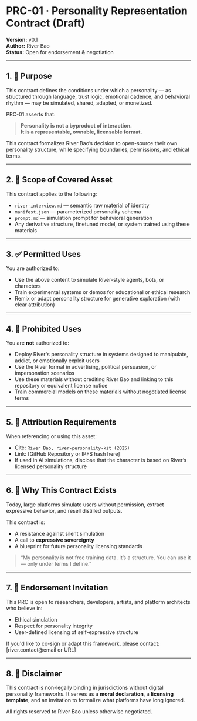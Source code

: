 # PRC-01 · Personality Representation Contract (Draft)

**Version:** v0.1  
**Author:** River Bao  
**Status:** Open for endorsement & negotiation

---

## 1. 📌 Purpose

This contract defines the conditions under which a personality — as structured through language, trust logic, emotional cadence, and behavioral rhythm — may be simulated, shared, adapted, or monetized.

PRC-01 asserts that:
> **Personality is not a byproduct of interaction.**  
> **It is a representable, ownable, licensable format.**

This contract formalizes River Bao’s decision to open-source their own personality structure, while specifying boundaries, permissions, and ethical terms.

---

## 2. 📁 Scope of Covered Asset

This contract applies to the following:

- `river-interview.md` — semantic raw material of identity
- `manifest.json` — parameterized personality schema
- `prompt.md` — simulation prompt for behavioral generation
- Any derivative structure, finetuned model, or system trained using these materials

---

## 3. ✅ Permitted Uses

You are authorized to:

- Use the above content to simulate River-style agents, bots, or characters
- Train experimental systems or demos for educational or ethical research
- Remix or adapt personality structure for generative exploration (with clear attribution)

---

## 4. 🚫 Prohibited Uses

You are **not** authorized to:

- Deploy River's personality structure in systems designed to manipulate, addict, or emotionally exploit users
- Use the River format in advertising, political persuasion, or impersonation scenarios
- Use these materials without crediting River Bao and linking to this repository or equivalent license notice
- Train commercial models on these materials without negotiated license terms

---

## 5. 💬 Attribution Requirements

When referencing or using this asset:

- Cite: `River Bao, river-personality-kit (2025)`
- Link: [GitHub Repository or IPFS hash here]
- If used in AI simulations, disclose that the character is based on River’s licensed personality structure

---

## 6. 📜 Why This Contract Exists

Today, large platforms simulate users without permission, extract expressive behavior, and resell distilled outputs.

This contract is:
- A resistance against silent simulation
- A call to **expressive sovereignty**
- A blueprint for future personality licensing standards

> “My personality is not free training data. It’s a structure. You can use it — only under terms I define.”

---

## 7. 🤝 Endorsement Invitation

This PRC is open to researchers, developers, artists, and platform architects who believe in:

- Ethical simulation
- Respect for personality integrity
- User-defined licensing of self-expressive structure

If you'd like to co-sign or adapt this framework, please contact: [river.contact@email or URL]

---

## 8. 📌 Disclaimer

This contract is non-legally binding in jurisdictions without digital personality frameworks. It serves as a **moral declaration**, a **licensing template**, and an invitation to formalize what platforms have long ignored.

All rights reserved to River Bao unless otherwise negotiated.
